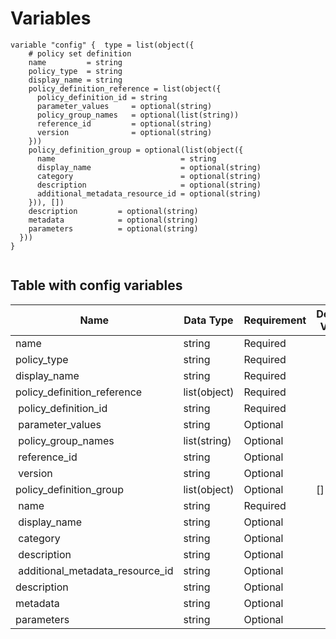 # Variables

```
variable "config" {  type = list(object({
    # policy set definition
    name         = string
    policy_type  = string
    display_name = string
    policy_definition_reference = list(object({
      policy_definition_id = string
      parameter_values     = optional(string)
      policy_group_names   = optional(list(string))
      reference_id         = optional(string)
      version              = optional(string)
    }))
    policy_definition_group = optional(list(object({
      name                            = string
      display_name                    = optional(string)
      category                        = optional(string)
      description                     = optional(string)
      additional_metadata_resource_id = optional(string)
    })), [])
    description         = optional(string)
    metadata            = optional(string)
    parameters          = optional(string)
  }))
}


```


## Table with config variables

| Name | Data Type | Requirement | Default Value | Comment |
| ------- | --------- | ----------- | ------------- | ------- |
|name | string | Required |  |  |
|policy_type | string | Required |  |  |
|display_name | string | Required |  |  |
|policy_definition_reference | list(object) | Required |  |  |
|&nbsp;policy_definition_id | string | Required |  |  |
|&nbsp;parameter_values | string | Optional |  |  |
|&nbsp;policy_group_names | list(string) | Optional |  |  |
|&nbsp;reference_id | string | Optional |  |  |
|&nbsp;version | string | Optional |  |  |
|policy_definition_group | list(object) | Optional | [] |  |
|&nbsp;name | string | Required |  |  |
|&nbsp;display_name | string | Optional |  |  |
|&nbsp;category | string | Optional |  |  |
|&nbsp;description | string | Optional |  |  |
|&nbsp;additional_metadata_resource_id | string | Optional |  |  |
|description | string | Optional |  |  |
|metadata | string | Optional |  |  |
|parameters | string | Optional |  |  |


